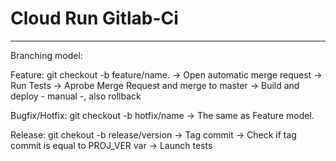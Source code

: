 # Cloud Run Gitlab-Ci
---------------------------

Branching model:

Feature:
    git checkout -b feature/name. -> Open automatic merge request
                                  -> Run Tests
                                  -> Aprobe Merge Request and merge to master
                                  -> Build and deploy - manual -, also rollback

Bugfix/Hotfix:
    git checkout -b hotfix/name -> The same as  Feature model.

Release:
    git chekout -b release/version  -> Tag commit
                                    -> Check if tag commit is equal to  PROJ_VER var
                                    -> Launch tests




